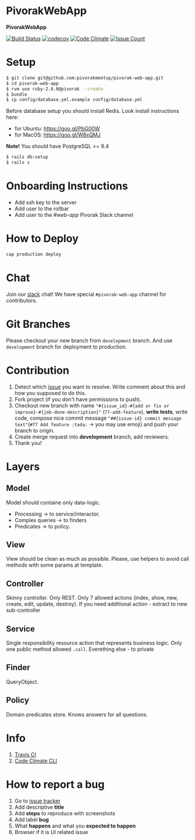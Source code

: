 # PivorakWebApp

**PivorakWebApp**

[![Build Status](https://travis-ci.org/pivorakmeetup/pivorak-web-app.svg?branch=development)](https://travis-ci.org/pivorakmeetup/pivorak-web-app)
[![codecov](https://codecov.io/gh/pivorakmeetup/pivorak-web-app/branch/development/graph/badge.svg)](https://codecov.io/gh/pivorakmeetup/pivorak-web-app)
[![Code Climate](https://codeclimate.com/github/pivorakmeetup/pivorak-web-app/badges/gpa.svg)](https://codeclimate.com/github/pivorakmeetup/pivorak-web-app)
[![Issue Count](https://codeclimate.com/github/pivorakmeetup/pivorak-web-app/badges/issue_count.svg)](https://codeclimate.com/github/pivorakmeetup/pivorak-web-app)

# Setup
```sh
$ git clone git@github.com:pivorakmeetup/pivorak-web-app.git
$ cd pivorak-web-app
$ rvm use ruby-2.6.0@pivorak --create
$ bundle
$ cp config/database.yml.example config/database.yml
```
Before database setup you should install Redis. Look install instructions here:
- for Ubuntu: https://goo.gl/PbG00W
- for MacOS: https://goo.gl/W8xQMJ

**Note!** You should have PostgreSQL >= 9.4
```sh
$ rails db:setup
$ rails s
```

# Onboarding Instructions
- Add ssh key to the server
- Add user to the rollbar
- Add user to the *#web-app* Pivorak Slack channel

# How to Deploy
```sh
cap production deploy
```

# Chat

Join our [slack](http://pivorak-slack.herokuapp.com) chat!
We have special `#pivorak-web-app` channel for contributors.

# Git Branches

Please checkout your new branch from `development` branch. And use `development` branch for deployment to production.

# Contribution

1. Detect which [issue](https://github.com/pivorakmeetup/pivorak-web-app/issues) you want to resolve. Write comment about this and how you supposed to do this.
2. Fork project (if you don't have permissions to push).
3. Checkout new branch with name `"#{issue_id}-#{add or fix or improve}-#{job-done-description}"` (`77-add-feature`), **write tests**, write code, compose nice commit message `"##{issue-id} commit message text"`(`#77 Add feature :tada:` -> you may use emoji) and push your branch to origin.
4. Create merge request into **development** branch, add reviewers.
5. Thank you!

# Layers

## Model
Model should containe only data-logic.
- Processing -> to service/interactor.
- Complex queries -> to finders
- Predicates -> to policy.

## View
View should be clean as much as possible. Please, use helpers to avoid call methods with some params at template.

## Controller
Skinny controller. Only REST. Only 7 allowed actions (index, show, new, create, edit, update, destroy). If you need additional action - extract to new sub-controller


## Service
Single responsibility resource action that represents business logic.
Only one public method allowed `.call`. Everething else - to private

## Finder
QueryObject.


## Policy
Domain predicates store. Knows answers for all questions.

# Info

1. [Travis CI](https://github.com/pivorakmeetup/pivorak-web-app/wiki/Services#travis-ci)
2. [Code Climate CLI](https://github.com/pivorakmeetup/pivorak-web-app/wiki/Services#codeclimate)

# How to report a bug

1. Go to [issue tracker](https://github.com/pivorakmeetup/pivorak-web-app/issues/new)
2. Add descriptive **title**
3. Add **steps** to reproduce with screenshots
4. Add label **bug**
5. What **happens** and what you **expected to happen**
6. Browser if it is UI related issue
